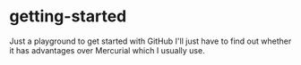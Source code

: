 # getting-started
Just a playground to get started with GitHub
I'll just have to find out whether it has advantages over Mercurial which I usually use.
